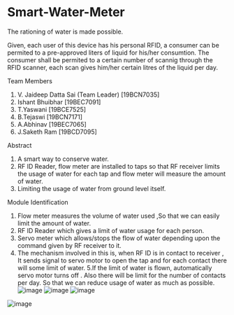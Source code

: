 # Smart-Water-Meter
The rationing of water is made possible.

Given, each user of this device has his personal RFID, a consumer can be permited to a pre-approved liters of liquid for his/her consumtion. 
The consumer shall be permited to a certain number of scannig through the RFID scanner, each scan gives him/her certain litres of the liquid per day.

Team Members
1. V. Jaideep Datta Sai (Team Leader)        [19BCN7035]
2. Ishant Bhuibhar        [19BEC7091]
3. T.Yaswani                    [19BCE7525]    
4. B.Tejaswi                     [19BCN7171]
5.  A.Abhinav                  [19BEC7065]
6. J.Saketh Ram            [19BCD7095]

Abstract

1. A smart way to conserve water.
2. RF ID Reader, flow meter are installed to taps so that RF receiver limits the usage of water for each tap and flow meter will measure the amount of water.
3. Limiting the usage of water from ground level itself.

Module Identification

1. Flow meter measures the volume of water used ,So that we can easily limit the amount of water.
2. RF ID Reader which gives a limit of water usage for each person.
3. Servo meter which allows/stops the flow of water depending upon the command given by RF receiver to it.
4. The mechanism involved in this is, when RF ID is in contact to receiver , It sends signal to servo motor to open the tap and for each contact there will some limit of water.
5.If the limit of water is flown, automatically servo motor turns off . Also there will be limit for the number of contacts per day. So that we can reduce usage of water as much as possible.
![image](https://user-images.githubusercontent.com/54927461/137304653-5da66450-db4a-4fce-b10e-3d8817c9a60d.png)
![image](https://user-images.githubusercontent.com/54927461/137305260-2ef96d07-902a-4835-8a97-96abfcd91852.png)
![image](https://user-images.githubusercontent.com/54927461/137305284-0dc05509-90e9-4e70-861e-dc6baa7d88ab.png)


![image](https://user-images.githubusercontent.com/54927461/137304963-3961c160-46d8-4363-b882-6bab1359f853.png)
